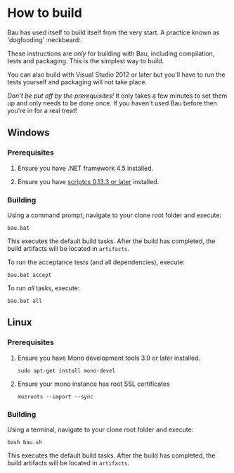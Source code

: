 # How to build

Bau has used itself to build itself from the very start. A practice known as 'dogfooding' :neckbeard:.

These instructions are *only* for building with Bau, including compilation, tests and packaging. This is the simplest way to build.

You can also build with Visual Studio 2012 or later but you'll have to run the tests yourself and packaging will not take place.

*Don't be put off by the prerequisites!* It only takes a few minutes to set them up and only needs to be done once. If you haven't used Bau before then you're in for a real treat!

## Windows

### Prerequisites

1. Ensure you have .NET framework 4.5 installed.

1. Ensure you have [scriptcs 0.13.3 or later](http://chocolatey.org/packages/ScriptCs) installed.

### Building

Using a command prompt, navigate to your clone root folder and execute:

`bau.bat`

This executes the default build tasks. After the build has completed, the build artifacts will be located in `artifacts`.

To run the acceptance tests (and all dependencies), execute:

`bau.bat accept`

To run *all* tasks, execute:

`bau.bat all`

## Linux

### Prerequisites

1. Ensure you have Mono development tools 3.0 or later installed.

	`sudo apt-get install mono-devel`

1. Ensure your mono instance has root SSL certificates

	`mozroots --import --sync`

### Building

Using a terminal, navigate to your clone root folder and execute:

`bash bau.sh`

This executes the default build tasks. After the build has completed, the build artifacts will be located in `artifacts`.
